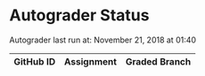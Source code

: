 # Autograder Status
Autograder last run at: November 21, 2018 at 01:40

| GitHub ID | Assignment | Graded Branch |
|-----------|------------|---------------|
